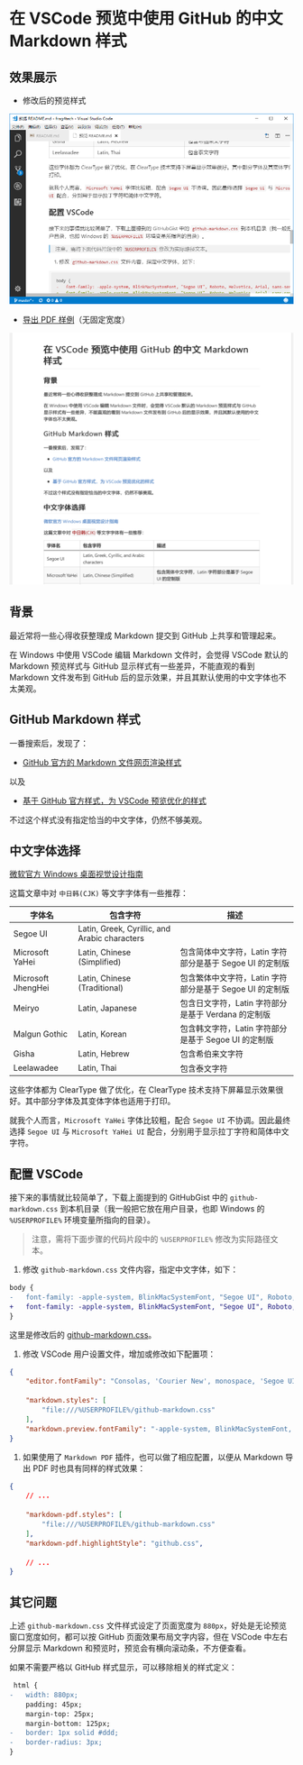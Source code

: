 # 在 VSCode 预览中使用 GitHub 的中文 Markdown 样式

## 效果展示

+ 修改后的预览样式

![GitHub 样式](./after.png)

+ [导出 PDF 样例](./sample.pdf)（无固定宽度）

![导出 PDF（无固定宽度）](./pdf.png)

## 背景

最近常将一些心得收获整理成 Markdown 提交到 GitHub 上共享和管理起来。

在 Windows 中使用 VSCode 编辑 Markdown 文件时，会觉得 VSCode 默认的 Markdown 预览样式与 GitHub 显示样式有一些差异，不能直观的看到 Markdown 文件发布到 GitHub 后的显示效果，并且其默认使用的中文字体也不太美观。

## GitHub Markdown 样式

一番搜索后，发现了：

+ [GitHub 官方的 Markdown 文件网页渲染样式](https://github.com/sindresorhus/github-markdown-css)

以及

+ [基于 GitHub 官方样式，为 VSCode 预览优化的样式](https://gist.github.com/BigstickCarpet/5d31c053d0b1d52389eb2723f7550907)

不过这个样式没有指定恰当的中文字体，仍然不够美观。

## 中文字体选择

[微软官方 Windows 桌面视觉设计指南](https://msdn.microsoft.com/en-us/library/windows/desktop/dn742483(v=vs.85).aspx)

这篇文章中对 `中日韩(CJK)` 等文字字体有一些推荐：

| 字体名             | 包含字符                                      | 描述                                                     |
| ------------------ | --------------------------------------------- | -------------------------------------------------------- |
| Segoe UI           | Latin, Greek, Cyrillic, and Arabic characters |                                                          |
| Microsoft YaHei    | Latin, Chinese (Simplified)                   | 包含简体中文字符，Latin 字符部分是基于 Segoe UI 的定制版 |
| Microsoft JhengHei | Latin, Chinese (Traditional)                  | 包含繁体中文字符，Latin 字符部分是基于 Segoe UI 的定制版 |
| Meiryo             | Latin, Japanese                               | 包含日文字符，Latin 字符部分是基于 Verdana 的定制版      |
| Malgun Gothic      | Latin, Korean                                 | 包含韩文字符，Latin 字符部分是基于 Segoe UI 的定制版     |
| Gisha              | Latin, Hebrew                                 | 包含希伯来文字符                                         |
| Leelawadee         | Latin, Thai                                   | 包含泰文字符                                             |

这些字体都为 ClearType 做了优化，在 ClearType 技术支持下屏幕显示效果很好。其中部分字体及其变体字体也适用于打印。

就我个人而言，`Microsoft YaHei` 字体比较粗，配合 `Segoe UI` 不协调。因此最终选择 `Segoe UI` 与 `Microsoft YaHei UI` 配合，分别用于显示拉丁字符和简体中文字符。

## 配置 VSCode

接下来的事情就比较简单了，下载上面提到的 GitHubGist 中的 `github-markdown.css` 到本机目录（我一般把它放在用户目录，也即 Windows 的 `%USERPROFILE%` 环境变量所指向的目录）。

> 注意，需将下面步骤的代码片段中的 `%USERPROFILE%` 修改为实际路径文本。

1. 修改 `github-markdown.css` 文件内容，指定中文字体，如下：

```diff
body {
-   font-family: -apple-system, BlinkMacSystemFont, "Segoe UI", Roboto, Helvetica, Arial, sans-serif, "Apple Color Emoji", "Segoe UI Emoji", "Segoe UI Symbol";
+   font-family: -apple-system, BlinkMacSystemFont, "Segoe UI", Roboto, Helvetica, Arial, sans-serif, "Apple Color Emoji", "Segoe UI Emoji", "Segoe UI Symbol", "Microsoft YaHei UI";
}
```

这里是修改后的 [github-markdown.css](./github-markdown.css)。

1. 修改 VSCode 用户设置文件，增加或修改如下配置项：

```json
{
    "editor.fontFamily": "Consolas, 'Courier New', monospace, 'Segoe UI', 'Microsoft YaHei UI'",

    "markdown.styles": [
        "file:///%USERPROFILE%/github-markdown.css"
    ],
    "markdown.preview.fontFamily": "-apple-system, BlinkMacSystemFont, 'Segoe WPC', 'Segoe UI', 'HelveticaNeue-Light', 'Ubuntu', 'Droid Sans', sans-serif, 'Microsoft YaHei UI'",
}
```

1. 如果使用了 `Markdown PDF` 插件，也可以做了相应配置，以便从 Markdown 导出 PDF 时也具有同样的样式效果：

```json
{
    // ...

    "markdown-pdf.styles": [
        "file:///%USERPROFILE%/github-markdown.css"
    ],
    "markdown-pdf.highlightStyle": "github.css",

    // ...
}
```

## 其它问题

上述 `github-markdown.css` 文件样式设定了页面宽度为 `880px`，好处是无论预览窗口宽度如何，都可以按 GitHub 页面效果布局文字内容，但在 VSCode 中左右分屏显示 Markdown 和预览时，预览会有横向滚动条，不方便查看。

如果不需要严格以 GitHub 样式显示，可以移除相关的样式定义：

```diff
 html {
-   width: 880px;
    padding: 45px;
    margin-top: 25px;
    margin-bottom: 125px;
-   border: 1px solid #ddd;
-   border-radius: 3px;
}
```
